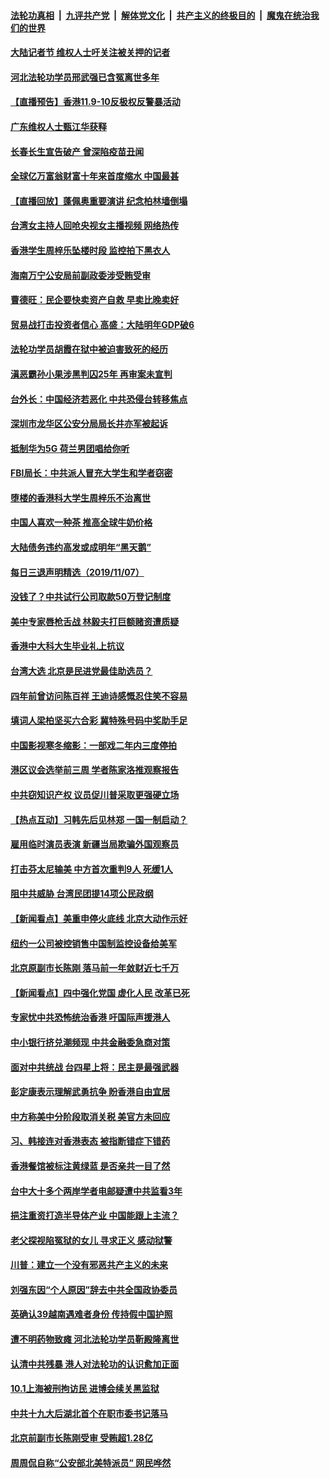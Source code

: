 ####  [法轮功真相](../../../../basic/blob/master/README.md?t=11082301) &nbsp;|&nbsp; [九评共产党](../../../../9ping.md/blob/master/README.md?t=11082301) &nbsp;|&nbsp; [解体党文化](../../../../jtdwh.md/blob/master/README.md?t=11082301)  &nbsp;|&nbsp; [共产主义的终极目的](../../../../gczydzjmd.md/blob/master/README.md?t=11082301) &nbsp;|&nbsp; [魔鬼在统治我们的世界](../../../../mgztzwmdsj.md/blob/master/README.md?t=11082301) 

#### [大陆记者节 维权人士吁关注被关押的记者](../pages/nsc413/n11641729.md?t=11082301) 


#### [河北法轮功学员邢武强已含冤离世多年](../pages/nsc413/n11640201.md?t=11082301) 

#### [【直播预告】香港11.9-10反极权反警暴活动](../pages/nsc413/n11641005.md?t=11082301) 

#### [广东维权人士甄江华获释](../pages/nsc413/n11641656.md?t=11082301) 

#### [长春长生宣告破产 曾深陷疫苗丑闻](../pages/nsc413/n11641754.md?t=11082301) 

#### [全球亿万富翁财富十年来首度缩水 中国最甚](../pages/nsc413/n11641726.md?t=11082301) 

#### [【直播回放】蓬佩奥重要演讲 纪念柏林墙倒塌](../pages/nsc413/n11640028.md?t=11082301) 

#### [台湾女主持人回呛央视女主播视频 网络热传](../pages/nsc413/n11641098.md?t=11082301) 

#### [香港学生周梓乐坠楼时段 监控拍下黑衣人](../pages/nsc413/n11640495.md?t=11082301) 

#### [海南万宁公安局前副政委涉受贿受审](../pages/nsc413/n11641401.md?t=11082301) 

#### [曹德旺：民企要快卖资产自救 早卖比晚卖好](../pages/nsc413/n11641629.md?t=11082301) 

#### [贸易战打击投资者信心 高盛：大陆明年GDP破6](../pages/nsc413/n11641128.md?t=11082301) 

#### [法轮功学员胡霞在狱中被迫害致死的经历](../pages/nsc413/n11635032.md?t=11082301) 

#### [滇恶霸孙小果涉黑判囚25年 再审案未宣判](../pages/nsc413/n11641163.md?t=11082301) 

#### [台外长：中国经济若恶化 中共恐侵台转移焦点](../pages/nsc413/n11641331.md?t=11082301) 

#### [深圳市龙华区公安分局局长井亦军被起诉](../pages/nsc413/n11641097.md?t=11082301) 

#### [抵制华为5G 荷兰男团唱给你听](../pages/nsc413/n11641053.md?t=11082301) 

#### [FBI局长：中共派人冒充大学生和学者窃密](../pages/nsc413/n11640882.md?t=11082301) 

#### [堕楼的香港科大学生周梓乐不治离世](../pages/nsc413/n11641064.md?t=11082301) 

#### [中国人喜欢一种茶 推高全球牛奶价格](../pages/nsc413/n11641024.md?t=11082301) 

#### [大陆债务违约高发或成明年“黑天鹅”](../pages/nsc413/n11640663.md?t=11082301) 

#### [每日三退声明精选（2019/11/07）](../pages/nsc413/n11641035.md?t=11082301) 

#### [没钱了？中共试行公司取款50万登记制度](../pages/nsc413/n11638750.md?t=11082301) 

#### [美中专家唇枪舌战 林毅夫打巨额赌资遭质疑](../pages/nsc413/n11640492.md?t=11082301) 

#### [香港中大科大生毕业礼上抗议](../pages/nsc413/n11640731.md?t=11082301) 

#### [台湾大选 北京是民进党最佳助选员？](../pages/nsc413/n11640206.md?t=11082301) 

#### [四年前曾访问陈百祥 王迪诗感慨忍住笑不容易](../pages/nsc413/n11640026.md?t=11082301) 

#### [填词人梁柏坚买六合彩 冀特殊号码中奖助手足](../pages/nsc413/n11640324.md?t=11082301) 

#### [中国影视寒冬缩影：一部戏二年内三度停拍](../pages/nsc413/n11640505.md?t=11082301) 

#### [港区议会选举前三周 学者陈家洛推观察报告](../pages/nsc413/n11639837.md?t=11082301) 

#### [中共窃知识产权 议员促川普采取更强硬立场](../pages/nsc413/n11640515.md?t=11082301) 

#### [【热点互动】习韩先后见林郑 一国一制启动？](../pages/nsc413/n11640549.md?t=11082301) 

#### [雇用临时演员表演 新疆当局欺骗外国观察员](../pages/nsc413/n11640410.md?t=11082301) 

#### [打击芬太尼输美 中方首次重判9人 死缓1人](../pages/nsc413/n11640266.md?t=11082301) 

#### [阻中共威胁 台湾民团提14项公民政纲](../pages/nsc413/n11639578.md?t=11082301) 

#### [【新闻看点】美重申停火底线 北京大动作示好](../pages/nsc413/n11639897.md?t=11082301) 

#### [纽约一公司被控销售中国制监控设备给美军](../pages/nsc413/n11640228.md?t=11082301) 

#### [北京原副市长陈刚 落马前一年敛财近七千万](../pages/nsc413/n11640380.md?t=11082301) 

#### [【新闻看点】四中强化党国 虚化人民 改革已死](../pages/nsc413/n11640231.md?t=11082301) 

#### [专家忧中共恐怖统治香港 吁国际声援港人](../pages/nsc413/n11640080.md?t=11082301) 

#### [中小银行挤兑潮频现 中共金融委急商对策](../pages/nsc413/n11640298.md?t=11082301) 

#### [面对中共统战 台四星上将：民主是最强武器](../pages/nsc413/n11639736.md?t=11082301) 

#### [彭定康表示理解武勇抗争 盼香港自由宜居](../pages/nsc413/n11640313.md?t=11082301) 

#### [中方称美中分阶段取消关税 美官方未回应](../pages/nsc413/n11639960.md?t=11082301) 

#### [习、韩接连对香港表态 被指断错症下错药](../pages/nsc413/n11640044.md?t=11082301) 

#### [香港餐馆被标注黄绿蓝 是否亲共一目了然](../pages/nsc413/n11640014.md?t=11082301) 

#### [台中大十多个两岸学者电邮疑遭中共监看3年](../pages/nsc413/n11639636.md?t=11082301) 

#### [挹注重资打造半导体产业 中国能跟上主流？](../pages/nsc413/n11639748.md?t=11082301) 

#### [老父探视陷冤狱的女儿 寻求正义 感动狱警](../pages/nsc413/n11639850.md?t=11082301) 

#### [川普：建立一个没有邪恶共产主义的未来](../pages/nsc413/n11640071.md?t=11082301) 

#### [刘强东因“个人原因”辞去中共全国政协委员](../pages/nsc413/n11639999.md?t=11082301) 

#### [英确认39越南遇难者身份 传持假中国护照](../pages/nsc413/n11640006.md?t=11082301) 

#### [遭不明药物致瘫 河北法轮功学员靳殿隆离世](../pages/nsc413/n11639447.md?t=11082301) 

#### [认清中共残暴 港人对法轮功的认识愈加正面](../pages/nsc413/n11639377.md?t=11082301) 


#### [10.1上海被刑拘访民 进博会续关黑监狱](../pages/nsc413/n11639576.md?t=11082301) 

#### [中共十九大后湖北首个在职市委书记落马](../pages/nsc413/n11639526.md?t=11082301) 

#### [北京前副市长陈刚受审 受贿超1.28亿](../pages/nsc413/n11639329.md?t=11082301) 

#### [周周侃自称“公安部北美特派员” 网民哗然](../pages/nsc413/n11638728.md?t=11082301) 

